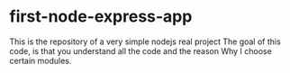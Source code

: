 # first-node-express-app
This is the repository of a very simple nodejs real project The goal of this code, is that you understand all the code and the reason Why I choose certain modules.
